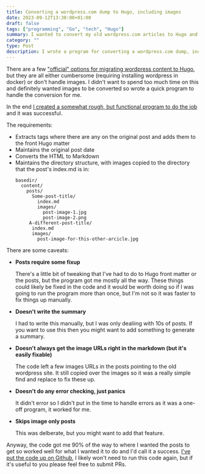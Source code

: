 ```yaml
---
title: Converting a wordpress.com dump to Hugo, including images
date: 2023-09-12T13:30:00+01:00
draft: false
tags: ["programming", "Go", "tech", "Hugo"]
summary: I wanted to convert my old wordpress.com articles to Hugo and all off the "official" methods were cumbersome so I wrote a somewhat rough but fast and simple program to do the conversion for me.
category: ""
type: Post
description: I wrote a program for converting a wordpress.com dump, incliding images, to Hugo and markdown
---
```


There are a few ["official" options for migrating wordpress content to Hugo](https://gohugo.io/tools/migrations/#wordpress), but they are all either cumbersome (requiring installing wordpress in docker) or don't handle images. I didn't want to spend too much time on this and definitely wanted images to be converted so wrote a quick program to handle the conversion for me.

In the end [I created a somewhat rough, but functional program to do the job](https://github.com/wjessop/wordpress_to_hugo) and it was successful.

The requirements:

- Extracts tags where there are any on the original post and adds them to the front Hugo matter
- Maintains the original post date
- Converts the HTML to Markdown
- Maintains the directory structure, with images copied to the directory that the post's index.md is in:
  ```thing
  basedir/
    content/
      posts/
        Some-post-title/
          index.md
          images/
            post-image-1.jpg
            post-image-2.png
       A-different-post-title/
        index.md
        images/
          post-image-for-this-other-arcicle.jpg
	```

There are some caveats:

- **Posts require some fixup**

	There's a little bit of tweaking that I've had to do to Hugo front matter or the posts, but the program got me mostly all the way. These things could likely be fixed in the code and it would be worth doing so if I was going to run the program more than once, but I'm not so it was faster to fix things up manually.

- **Doesn't write the summary**

	I had to write this manually, but I was only dealiing with 10s of posts. If you want to use this then you might want to add something to generate a summary.

- **Doesn't always get the image URLs right in the markdown (but it's easily fixable)**

	The code left a few images URLs in the posts pointing to the old wordpress site. It still copied over the images so it was a really simple find and replace to fix these up.

- **Doesn't do any error checking, just panics**

	It didn't error so I didn't put in the time to handle errors as it was a one-off program, it worked for me.

- **Skips image only posts**

	This was delberate, but you might want to add that feature.

Anyway, the code got me 90% of the way to where I wanted the posts to get so worked well for what I wanted it to do and I'd call it a success. [I've put the code up on Github](https://github.com/wjessop/wordpress_to_hugo), I likely won't need to run this code again, but if it's useful to you please feel free to submit PRs.
